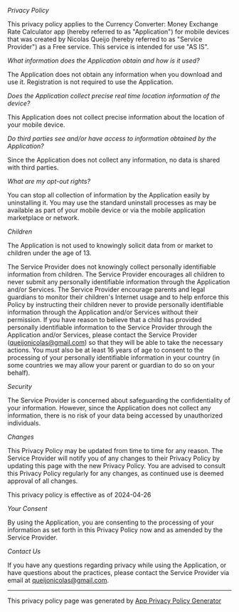 *Privacy Policy*

This privacy policy applies to the Currency Converter: Money Exchange Rate Calculator app (hereby referred to as "Application") for mobile devices that was created by Nicolas Queijo (hereby referred to as "Service Provider") as a Free service. This service is intended for use "AS IS".

*What information does the Application obtain and how is it used?*

The Application does not obtain any information when you download and use it. Registration is not required to use the Application.

*Does the Application collect precise real time location information of the device?*

This Application does not collect precise information about the location of your mobile device.

*Do third parties see and/or have access to information obtained by the Application?*

Since the Application does not collect any information, no data is shared with third parties.

*What are my opt-out rights?*

You can stop all collection of information by the Application easily by uninstalling it. You may use the standard uninstall processes as may be available as part of your mobile device or via the mobile application marketplace or network.

*Children*

The Application is not used to knowingly solicit data from or market to children under the age of 13.

The Service Provider does not knowingly collect personally identifiable information from children. The Service Provider encourages all children to never submit any personally identifiable information through the Application and/or Services. The Service Provider encourage parents and legal guardians to monitor their children's Internet usage and to help enforce this Policy by instructing their children never to provide personally identifiable information through the Application and/or Services without their permission. If you have reason to believe that a child has provided personally identifiable information to the Service Provider through the Application and/or Services, please contact the Service Provider (queijonicolas@gmail.com) so that they will be able to take the necessary actions. You must also be at least 16 years of age to consent to the processing of your personally identifiable information in your country (in some countries we may allow your parent or guardian to do so on your behalf).

*Security*

The Service Provider is concerned about safeguarding the confidentiality of your information. However, since the Application does not collect any information, there is no risk of your data being accessed by unauthorized individuals.

*Changes*

This Privacy Policy may be updated from time to time for any reason. The Service Provider will notify you of any changes to their Privacy Policy by updating this page with the new Privacy Policy. You are advised to consult this Privacy Policy regularly for any changes, as continued use is deemed approval of all changes.

This privacy policy is effective as of 2024-04-26

*Your Consent*

By using the Application, you are consenting to the processing of your information as set forth in this Privacy Policy now and as amended by the Service Provider.

*Contact Us*

If you have any questions regarding privacy while using the Application, or have questions about the practices, please contact the Service Provider via email at queijonicolas@gmail.com.

* * *

This privacy policy page was generated by [App Privacy Policy Generator](https://app-privacy-policy-generator.nisrulz.com/)
